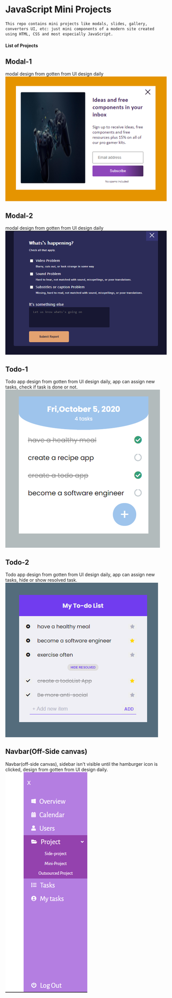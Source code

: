 # JavaScript Mini Projects

    This repo contains mini projects like modals, slides, gallery, converters UI, etc: just mini components of a modern site created using HTML, CSS and most especially JavaScript.


#### List of Projects

## Modal-1 

modal design from gotten from UI design daily
![modal UI](./modal-1/modal-1.png)

## Modal-2 

modal design from gotten from UI design daily
![modal UI](./modal-2/modal-2.png)

## Todo-1 

Todo app design from gotten from UI design daily, app can assign new tasks, check if task is done or not.
![todo UI](./todo-1/todo-1.png)

## Todo-2 

Todo app design from gotten from UI design daily, app can assign new tasks, hide or show resolved task.
![todo UI](./todo-2/todo-2.png)

## Navbar(Off-Side canvas)

Navbar(off-side canvas), sidebar isn't visible until the hamburger icon is clicked, design from gotten from UI design daily.
![todo UI](./navbar1/nav-1.png)